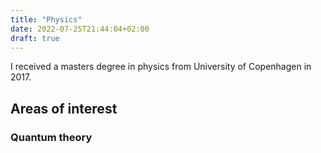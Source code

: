 ```yaml
---
title: "Physics"
date: 2022-07-25T21:44:04+02:00
draft: true
---
```


I received a masters degree in physics from University of Copenhagen in
2017.

## Areas of interest

### Quantum theory
